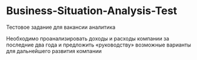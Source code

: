 # Business-Situation-Analysis-Test
Тестовое задание для вакансии аналитика

Необходимо проанализировать доходы и расходы компании за последние два года и предложить «руководству» возможные варианты для дальнейшего развития компании
